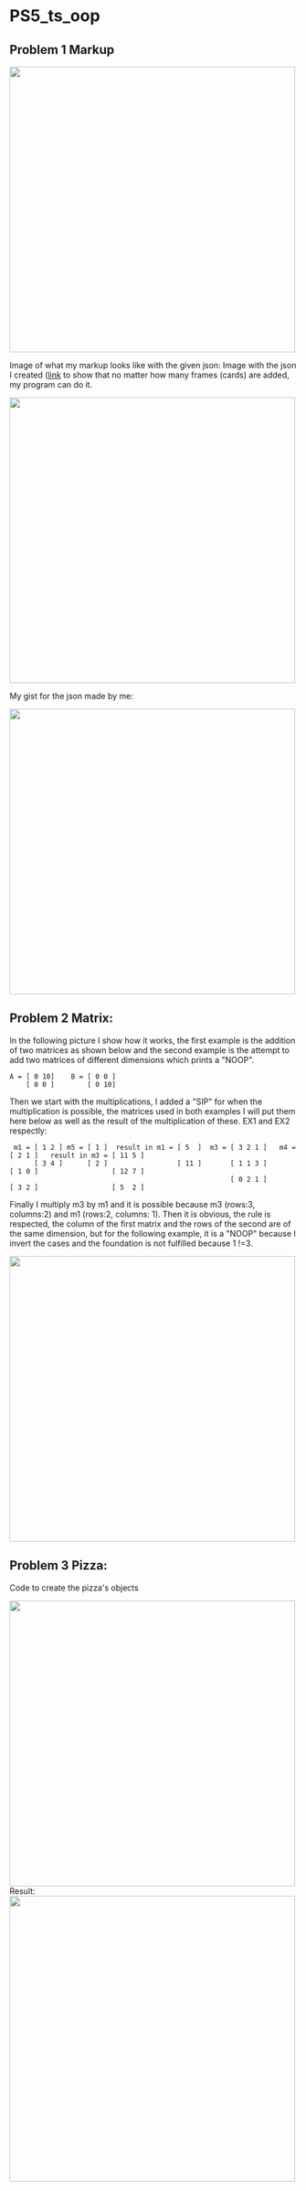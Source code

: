 # PS5_ts_oop

## Problem 1 Markup

<img  src = "https://user-images.githubusercontent.com/113385187/197419015-fa661860-d4e0-4069-b5c8-94a5b4a9b959.PNG" width="500" >

Image of what my markup looks like with the given json:
Image with the json I created ([link](https://gist.githubusercontent.com/YumilRuedaFlores-Ksquare/1392d19bb568ea159a14dd91ee37da62/raw/b907d90055caf401b47853d13a7d90f352667d45/example.json) to show that no matter how many frames (cards) are added, my program can do it.

<img src ="https://user-images.githubusercontent.com/113385187/197419016-34716302-29e0-416f-ad8b-3c1a39be6621.PNG " width="500"> 

My gist for the json made by me:

<img src ="https://user-images.githubusercontent.com/113385187/197419018-f4e9d526-c3f8-40b7-9c44-c69f7db0c236.PNG" width="500"> 

## Problem 2 Matrix:
In the following picture I show how it works, the first example is the addition of two matrices as shown below and the second example is the attempt to add two matrices of different dimensions which prints a "NOOP".

    A = [ 0 10]    B = [ 0 0 ]     
        [ 0 0 ]        [ 0 10]     
Then we start with the multiplications, I added a "SIP" for when the multiplication is possible, the matrices used in both examples I will put them here below as well as the result of the multiplication of these. EX1 and EX2 respectly:

     m1 = [ 1 2 ] m5 = [ 1 ]  result in m1 = [ 5  ]  m3 = [ 3 2 1 ]   m4 = [ 2 1 ]   result in m3 = [ 11 5 ]                  
          [ 3 4 ]      [ 2 ]                 [ 11 ]       [ 1 1 3 ]        [ 1 0 ]                  [ 12 7 ]
                                                          [ 0 2 1 ]        [ 3 2 ]                  [ 5  2 ]

Finally I multiply m3 by m1 and it is possible because m3 (rows:3, columns:2) and m1 (rows:2, columns: 1).
Then it is obvious, the rule is respected, the column of the first matrix and the rows of the second are of the same dimension, but for the following example, it is a "NOOP" because I invert the cases and the foundation is not fulfilled because 1 !=3.

<img src ="https://user-images.githubusercontent.com/113385187/197419018-f4e9d526-c3f8-40b7-9c44-c69f7db0c236.PNG" width="500"> 

## Problem 3 Pizza:

Code to create the pizza's objects

<img src ="https://user-images.githubusercontent.com/113385187/197419053-bdfa936a-800a-4fb3-aafc-3a9b1ff3a435.PNG" width="500"> 
Result:

<img src ="https://user-images.githubusercontent.com/113385187/197419052-f109f78a-b5dd-48f4-b526-11a0a10f45fd.PNG" width="500"> 


